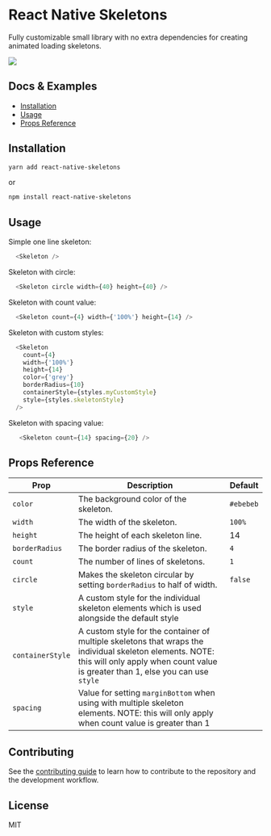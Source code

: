 # React Native Skeletons

Fully customizable small library with no extra dependencies for creating animated loading skeletons.

![](https://i.imgur.com/3ytcV9L.gif)

## Docs & Examples

- [Installation](#installation)
- [Usage](#usage)
- [Props Reference](#props-reference)

## Installation

```sh
yarn add react-native-skeletons
```

or

```sh
npm install react-native-skeletons
```

## Usage

Simple one line skeleton:

```js
  <Skeleton />
```

Skeleton with circle:

```js
  <Skeleton circle width={40} height={40} />
```

Skeleton with count value:

```js
  <Skeleton count={4} width={'100%'} height={14} />
```

Skeleton with custom styles:

```js
  <Skeleton
    count={4}
    width={'100%'}
    height={14}
    color={'grey'}
    borderRadius={10}
    containerStyle={styles.myCustomStyle}
    style={styles.skeletonStyle}
  />
```

Skeleton with spacing value:

```js
   <Skeleton count={14} spacing={20} />
```

## Props Reference

<table>
    <thead>
        <tr>
            <th>Prop</th>
            <th>Description</th>
            <th>Default</th>
        </tr>
    </thead>
    <tbody>
        <tr>
            <td><code>color</code></td>
            <td>The background color of the skeleton.</td>
            <td><code>#ebebeb</code></td>
        </tr>
        <tr>
            <td><code>width</code></td>
            <td>The width of the skeleton.</td>
            <td><code>100%</code></td>
        </tr>
        <tr>
            <td><code>height</code></td>
            <td>The height of each skeleton line.</td>
            <td>14</td>
        </tr>
        <tr>
            <td><code>borderRadius</code></td>
            <td>The border radius of the skeleton.</td>
            <td><code>4</code></td>
        </tr>
        <tr>
            <td><code>count</code></td>
            <td>The number of lines of skeletons.</td>
            <td><code>1</code></td>
        </tr>
        <tr>
            <td><code>circle</code></td>
            <td>
                Makes the skeleton circular by setting <code>borderRadius</code> to half of width.
            </td>
            <td><code>false</code></td>
        </tr>
        <tr>
            <td><code>style</code></td>
            <td>
                A custom style for the individual skeleton elements which is used
                alongside the default style
            </td>
            <td></td>
        </tr>
        <tr>
            <td><code>containerStyle</code></td>
            <td>
                A custom style for the container of multiple skeletons that wraps the
                individual skeleton elements. NOTE: this will only apply when count value is greater than 1, else you can use <code>style</code>
            </td>
            <td></td>
        </tr>
         <tr>
            <td><code>spacing</code></td>
            <td>
               Value for setting <code>marginBottom</code> when using with multiple skeleton elements. NOTE: this will only apply when count value is greater than 1
            </td>
            <td></td>
        </tr>
    </tbody>
</table>

## Contributing

See the [contributing guide](CONTRIBUTING.md) to learn how to contribute to the repository and the development workflow.

## License

MIT
